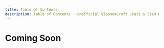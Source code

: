 ```yaml
---
title: Table of Contents
description: Table of Contents | Unofficial BlossomCraft Crate & Item Documentation
---
```


# Coming Soon